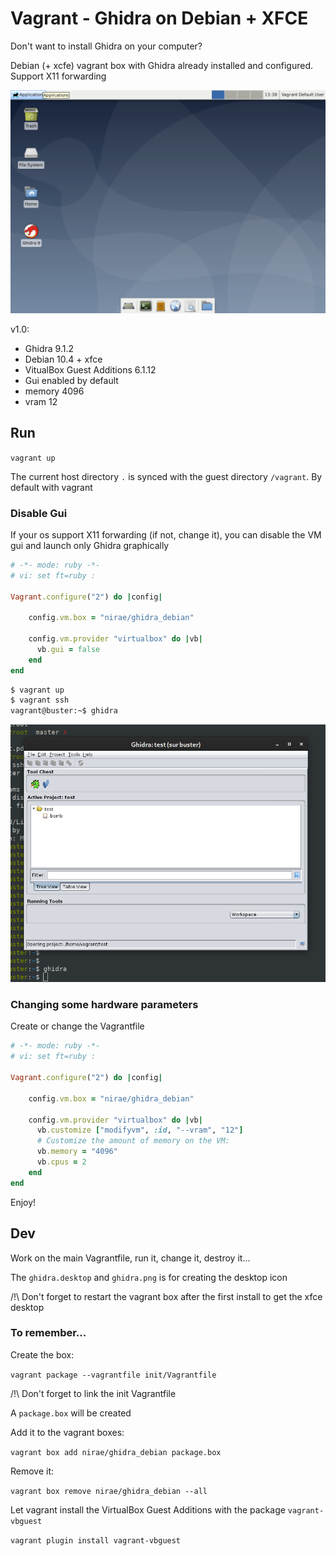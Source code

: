 # Vagrant - Ghidra on Debian + XFCE

Don't want to install Ghidra on your computer?

Debian (+ xcfe) vagrant box with Ghidra already installed and configured. Support X11 forwarding 

![screenshot](images/screen.png)

v1.0:
- Ghidra 9.1.2
- Debian 10.4 + xfce
- VitualBox Guest Additions 6.1.12
- Gui enabled by default
- memory 4096
- vram 12

## Run

`vagrant up`

The current host directory `.` is synced with the guest directory `/vagrant`. By default with vagrant

### Disable Gui

If your os support X11 forwarding (if not, change it), you can disable the VM gui and launch only Ghidra graphically

```ruby
# -*- mode: ruby -*-
# vi: set ft=ruby :

Vagrant.configure("2") do |config|

    config.vm.box = "nirae/ghidra_debian"
  
    config.vm.provider "virtualbox" do |vb|
      vb.gui = false
    end
end
```

```sh
$ vagrant up
$ vagrant ssh
vagrant@buster:~$ ghidra 
```

![screenshot](images/screen_2.png)

### Changing some hardware parameters

Create or change the Vagrantfile

```ruby
# -*- mode: ruby -*-
# vi: set ft=ruby :

Vagrant.configure("2") do |config|

    config.vm.box = "nirae/ghidra_debian"
  
    config.vm.provider "virtualbox" do |vb|
      vb.customize ["modifyvm", :id, "--vram", "12"]
      # Customize the amount of memory on the VM:
      vb.memory = "4096"
      vb.cpus = 2
    end
end
```

Enjoy!

## Dev

Work on the main Vagrantfile, run it, change it, destroy it...

The `ghidra.desktop` and `ghidra.png` is for creating the desktop icon

/!\ Don't forget to restart the vagrant box after the first install to get the xfce desktop

### To remember...

Create the box:

`vagrant package --vagrantfile init/Vagrantfile`

/!\ Don't forget to link the init Vagrantfile

A `package.box` will be created

Add it to the vagrant boxes:

`vagrant box add nirae/ghidra_debian package.box`

Remove it:

`vagrant box remove nirae/ghidra_debian --all`

Let vagrant install the VirtualBox Guest Additions with the package `vagrant-vbguest`

`vagrant plugin install vagrant-vbguest`
